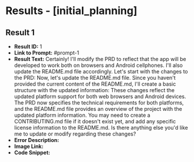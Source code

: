 # Results - [initial_planning]

## Result 1
* **Result ID:** 1
* **Link to Prompt:** #prompt-1
* **Result Text:** Certainly! I'll modify the PRD to reflect that the app will be developed to work both on browsers and Android cellphones. I'll also update the README.md file accordingly. Let's start with the changes to the PRD:
Now, let's update the README.md file. Since you haven't provided the current content of the README.md, I'll create a basic structure with the updated information:
These changes reflect the updated platform support for both web browsers and Android devices. The PRD now specifies the technical requirements for both platforms, and the README.md file provides an overview of the project with the updated platform information.
You may need to create a CONTRIBUTING.md file if it doesn't exist yet, and add any specific license information to the README.md.
Is there anything else you'd like me to update or modify regarding these changes?
* **Error Description:** 
* **Image Link:** 
* **Code Snippet:** 

